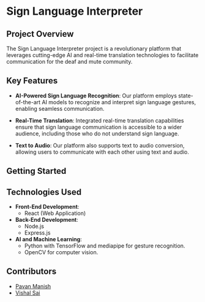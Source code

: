 # Sign Language Interpreter

## Project Overview

The Sign Language Interpreter project is a revolutionary platform that leverages cutting-edge AI and real-time translation technologies to facilitate communication for the deaf and mute community.

## Key Features

- **AI-Powered Sign Language Recognition**: Our platform employs state-of-the-art AI models to recognize and interpret sign language gestures, enabling seamless communication.

- **Real-Time Translation**: Integrated real-time translation capabilities ensure that sign language communication is accessible to a wider audience, including those who do not understand sign language.

- **Text to Audio**: Our platform also supports text to audio conversion, allowing users to communicate with each other using text and audio.

## Getting Started

## Technologies Used

- **Front-End Development**:
    - React (Web Application)
- **Back-End Development**:
    - Node.js
    - Express.js
- **AI and Machine Learning**:
    - Python with TensorFlow and mediapipe for gesture recognition.
    - OpenCV for computer vision.

## Contributors
  - [Pavan Manish](https://github.com/pavanmanishd)
  - [Vishal Sai](https://github.com/Vishal0129)
